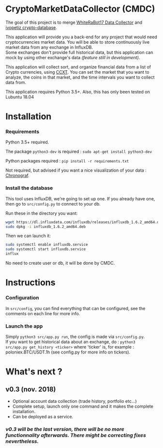 # CryptoMarketDataCollector (CMDC)
The goal of this project is to merge [WhiteRaBot17 Data Collector](https://github.com/WhiteRaBot17/BittrexDataCollector) and [ivopetiz crypto-database](https://github.com/ivopetiz/crypto-database).  

This application will provide you a back-end for any project that would need cryptocurrencies market data.
You will be able to store continuously live market data from any exchange in InfluxDB.   
Some exchanges don't provide full historical data, but this application can mock by using other exchange's data _(feature still in development)_.  


This application will collect sort, and organize financial data from a list of Crypto currencies, using [CCXT](https://github.com/ccxt/ccxt). You can set the market that you want to analyze, the coins in that market, and the time intervals you want to collect data from. 

This application requires Python 3.5+. Also, this has only been tested on Lubuntu 18.04


# Installation

### Requirements  
Python 3.5+ required.

The package ```python3-dev``` is required : ```sudo apt-get install python3-dev``` 

Python packages required : ```pip install -r requirements.txt```

Not required, but advised if you want a nice visualization of your data : [Chronograf](https://portal.influxdata.com/downloads#influxdb).   

### Install the database  
This tool uses InfluxDB, we're going to set up one. If you already have one, then go to ```src/config.py``` to connect to your db.

Run these in the directory you want:   
      
```bash
wget https://dl.influxdata.com/influxdb/releases/influxdb_1.6.2_amd64.deb
sudo dpkg -i influxdb_1.6.2_amd64.deb
```

Then we can launch it:
```bash
sudo systemctl enable influxdb.service
sudo systemctl start influxdb.service
influx
```

No need to create user or db, it will be done by CMDC.

# Instructions

### Configuration
In ```src/config```, you can find everything that can be configured, see the comments on each line for more info.

### Launch the app
Simply ```python3 src/app.py run```, the config is made via ```src/config.py```.   
If you want to get historical data about an exchange, do : ```python3 src/app.py get_history <ticker>``` where 'ticker' is, for example : poloniex.BTC/USDT.1h (see config.py for more info on tickers).


# What's next ?

## v0.3 (nov. 2018)
- Optional account data collection (trade history, portfolio etc...)     
- Complete setup, launch only one command and it makes the complete installation.      
- Can be deployed as a service.  

### ***v0.3** will be the last version, there will be no more functionnality afterwards. There might be correcting fixes nevertheless.*  
